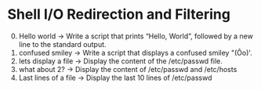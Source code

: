 # Shell I/O Redirection and Filtering
0. Hello world -> Write a script that prints “Hello, World”, followed by a new line to the standard output.
1. confused smiley -> Write a script that displays a confused smiley "(Ôo)'.
2. lets display a file -> Display the content of the /etc/passwd file.
3. what about 2? -> Display the content of /etc/passwd and /etc/hosts
4. Last lines of a file -> Display the last 10 lines of /etc/passwd

